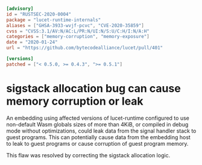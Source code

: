 ```toml
[advisory]
id = "RUSTSEC-2020-0004"
package = "lucet-runtime-internals"
aliases = ["GHSA-3933-wvjf-pcvc", "CVE-2020-35859"]
cvss = "CVSS:3.1/AV:N/AC:L/PR:N/UI:N/S:U/C:H/I:N/A:H"
categories = ["memory-corruption", "memory-exposure"]
date = "2020-01-24"
url = "https://github.com/bytecodealliance/lucet/pull/401"

[versions]
patched = ["< 0.5.0, >= 0.4.3", ">= 0.5.1"]
```

# sigstack allocation bug can cause memory corruption or leak

An embedding using affected versions of lucet-runtime configured to use
non-default Wasm globals sizes of more than 4KiB, or compiled in debug mode
without optimizations, could leak data from the signal handler stack to guest
programs. This can potentially cause data from the embedding host to leak to
guest programs or cause corruption of guest program memory.

This flaw was resolved by correcting the sigstack allocation logic.
